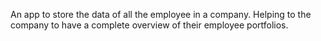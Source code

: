 
An app to store the data of all the employee in a company. Helping to the company to have a complete overview of their employee portfolios.
